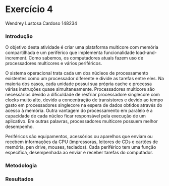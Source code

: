 # Exercício 4

Wendrey Lustosa Cardoso
148234

### Introdução

O objetivo desta atividade é criar uma plataforma multicore com memória compartilhada e um periférico que implementa funcionalidade load-and-increment. Como sabemos, os computadores atuais fazem uso de processadores multicores e vários periféricos. 

O sistema operacional trata cada um dos núcleos de processamento existentes como um processador diferente e divide as tarefas entre eles. Na maioria dos casos, cada unidade possui sua própria cache e processa várias instruções quase simultaneamente. Processadores multicore são necessários devido a dificuldade de resfriar processadore singlecore com clocks muito alto, devido a concentração de transistores e devido ao tempo gasto em processadores singlecore na espera de dados obtidos através do acesso à memória. Outra vantagem do processamento em paralelo é a capacidade de cada núcleo ficar responsável pela execução de um aplicativo. Em outras palavras, processadores multicore possuem melhor desempenho.

Periféricos são equipamentos, acessórios ou aparelhos que enviam ou recebem informações da CPU (impressoras, leitores de CDs e cartões de memória, pen drive, mouses, teclados). Cada periférico tem uma função específica, desempenhada ao enviar e receber tarefas do computador.

### Metodologia

### Resultados

